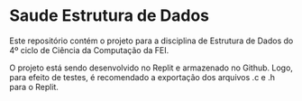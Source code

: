# Saude Estrutura de Dados

Este repositório contém o projeto para a disciplina de Estrutura de Dados do 4º ciclo de Ciência da Computação da FEI.

O projeto está sendo desenvolvido no Replit e armazenado no Github. Logo, para efeito de testes, é recomendado a exportação dos arquivos .c e .h para o Replit.
